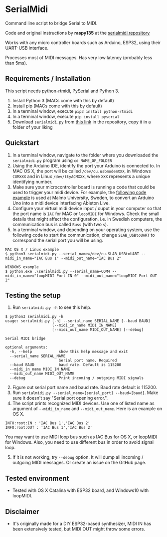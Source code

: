 
# SerialMidi

Command line script to bridge Serial to MIDI.

Code and original instructions by **raspy135** at the [serialmidi repository](https://github.com/raspy135/serialmidi)

Works with any micro controller boards such as Arduino, ESP32, using their UART-USB interface.

Processes most of MIDI messages. Has very low latency (probably less than 5ms).

## Requirements / Installation

This script needs [python-rtmidi](https://pypi.org/project/python-rtmidi/), [PySerial](https://pypi.org/project/pyserial/) and Python 3.

1. Install Python 3 (MACs come with this by default)
2. Install pip (MACs come with this by default)
3. In a terminal window, execute `pip3 install python-rtmidi`
4. In a terminal window, execute `pip install pyserial`
5. Download `serialmidi.py` from [this link](https://raw.githubusercontent.com/dcuartielles/serialmidi/master/serialmidi.py) in the repository, copy it in a folder of your liking

## Quickstart

1. In a terminal window, navigate to the folder where you downloaded the `serialmidi.py` program using `cd NAME_OF_FOLDER`
2. Using the Arduino IDE, identify the port your Arduino is connected to. In MAC OS X, the port will be called `/dev/cu.usbmodemXXX`, in Windows `COMXXX` and in Linux `/dev/ttyACMXXX`, where `XXX` represents a unique identifying number.
3. Make sure your microcontroller board is running a code that could be used to trigger your midi device. For example, the [following code example]() is used at Malmo University, Sweden, to convert an Arduino Uno into a midi device interfacing Ableton Live.
4. Configure your virtual midi device input / ouput in your computer so that the port name is `IAC` for MAC or `loopMIDI` for Windows. Check the small details that might affect the configuration, i.e. in Swedish computers, the communication bus is called `Buss` (with two `s`).
5. In a terminal window, and depending on your operating system, use the following code to start the communication, change `SLAB_USBtoUART` to correspond the serial port you will be using.

```
MAC OS X / Linux example
$ python3 serialmidi.py --serial_name=/dev/cu.SLAB_USBtoUART --midi_in_name="IAC Bus 1" --midi_out_name="IAC Bus 2"

WINDOWS example
$ python.exe .\serialmidi.py --serial_name=COM4 --midi_in_name="loopMIDI Port IN 0" --midi_out_name="loopMIDI Port OUT 2"
```

## Testing the setup

1. Run `serialmidi.py -h` to see this help.
```
$ python3 serialmidi.py -h
usage: serialmidi.py [-h] --serial_name SERIAL_NAME [--baud BAUD]
                     [--midi_in_name MIDI_IN_NAME]
                     [--midi_out_name MIDI_OUT_NAME] [--debug]

Serial MIDI bridge

optional arguments:
  -h, --help            show this help message and exit
  --serial_name SERIAL_NAME
                        Serial port name. Required
  --baud BAUD           baud rate. Default is 115200
  --midi_in_name MIDI_IN_NAME
  --midi_out_name MIDI_OUT_NAME
  --debug               Print incoming / outgoing MIDI signals
```

2. Figure out serial port name and baud rate. Baud rate default is 115200.
3. Run `serialmidi.py --serial_name=[serial_port] --baud=[baud]`. Make sure it doesn't say "Serial port opening error.".
4. The script prints recognized MIDI devices. Use one of listed name as argument of `--midi_in_name` and `--midi_out_name`. Here is an example on OS X.
```
INFO:root:IN : 'IAC Bus 1','IAC Bus 2'
INFO:root:OUT : 'IAC Bus 1','IAC Bus 2'
```
You may want to use MIDI loop bus such as IAC Bus for OS X, or [loopMIDI](https://www.tobias-erichsen.de/software/loopmidi.html) for Windows. Also, you need to use different bus in order to avoid signal loop.

5. If it is not working, try `--debug` option. It will dump all incoming / outgoing MIDI messages. Or create an issue on the GitHub page.


## Tested environment
- Tested with OS X Catalina with ESP32 board, and Windows10 with loopMIDI.

## Disclaimer
- It's originally made for a DIY ESP32-based synthesizer, MIDI IN has been extensively tested, but MIDI OUT might throw some errors.


